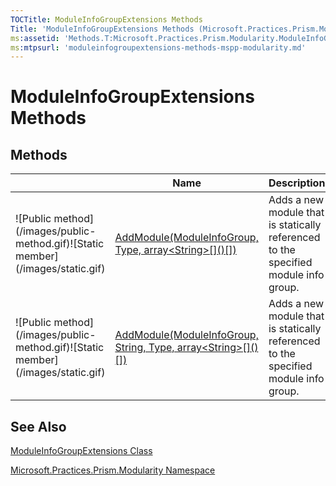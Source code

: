 ```yaml
---
TOCTitle: ModuleInfoGroupExtensions Methods
Title: 'ModuleInfoGroupExtensions Methods (Microsoft.Practices.Prism.Modularity)'
ms:assetid: 'Methods.T:Microsoft.Practices.Prism.Modularity.ModuleInfoGroupExtensions'
ms:mtpsurl: 'moduleinfogroupextensions-methods-mspp-modularity.md'
---
```


# ModuleInfoGroupExtensions Methods

## Methods

<table>

<thead>
<tr class="header">
<th> </th>
<th>Name</th>
<th>Description</th>
</tr>
</thead>
<tbody>
<tr class="odd">
<td>![Public method](/images/public-method.gif)![Static member](/images/static.gif)</td>
<td><a href="https://msdn.microsoft.com/library/microsoft.practices.prism.modularity.moduleinfogroupextensions.addmodule(microsoft.practices.prism.modularity.moduleinfogroup%2csystem.type%2csystem.string%5b%5d)">AddModule(ModuleInfoGroup, Type, array&lt;String&gt;[]()[])</a></td>
<td><div class="summary">
Adds a new module that is statically referenced to the specified module info group.
</div></td>
</tr>
<tr class="even">
<td>![Public method](/images/public-method.gif)![Static member](/images/static.gif)</td>
<td><a href="https://msdn.microsoft.com/library/microsoft.practices.prism.modularity.moduleinfogroupextensions.addmodule(microsoft.practices.prism.modularity.moduleinfogroup%2csystem.string%2csystem.type%2csystem.string%5b%5d)">AddModule(ModuleInfoGroup, String, Type, array&lt;String&gt;[]()[])</a></td>
<td><div class="summary">
Adds a new module that is statically referenced to the specified module info group.
</div></td>
</tr>
</tbody>
</table>

## See Also

[ModuleInfoGroupExtensions Class](/patterns-practices/reference/moduleinfogroupextensions-class-mspp-modularity)

[Microsoft.Practices.Prism.Modularity Namespace](/patterns-practices/reference/mspp-modularity-namespace)
